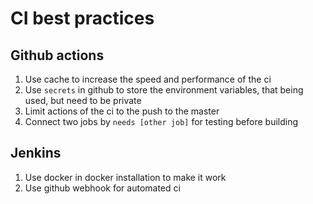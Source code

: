 # CI best practices

## Github actions
1. Use cache to increase the speed and performance of the ci
2. Use `secrets` in github to store the environment variables, that being used, but need to be private
3. Limit actions of the ci to the push to the master
4. Connect two jobs by `needs [other job]` for testing before building

## Jenkins
1. Use docker in docker installation to make it work
2. Use github webhook for automated ci
